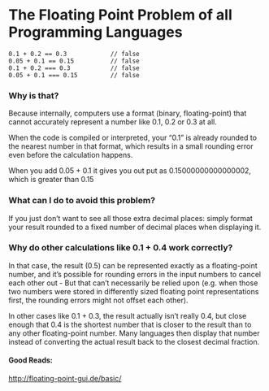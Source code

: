 # The Floating Point Problem of all Programming Languages

    0.1 + 0.2 == 0.3			// false
    0.05 + 0.1 == 0.15			// false
    0.1 + 0.2 === 0.3			// false
    0.05 + 0.1 === 0.15			// false   

### Why is that?

Because internally, computers use a format (binary, floating-point) that cannot accurately represent a number like 0.1, 0.2 or 0.3 at all.

When the code is compiled or interpreted, your “0.1” is already rounded to the nearest number in that format, which results in a small rounding error even before the calculation happens.

When you add 0.05 + 0.1 it gives you out put as 0.15000000000000002, which is greater than 0.15

### What can I do to avoid this problem?

If you just don’t want to see all those extra decimal places: simply format your result rounded to a fixed number of decimal places when displaying it.

### Why do other calculations like 0.1 + 0.4 work correctly?

In that case, the result (0.5) can be represented exactly as a floating-point number, and it’s possible for rounding errors in the input numbers to cancel each other out - But that can’t necessarily be relied upon (e.g. when those two numbers were stored in differently sized floating point representations first, the rounding errors might not offset each other).

In other cases like 0.1 + 0.3, the result actually isn’t really 0.4, but close enough that 0.4 is the shortest number that is closer to the result than to any other floating-point number. Many languages then display that number instead of converting the actual result back to the closest decimal fraction.

#### Good Reads:
http://floating-point-gui.de/basic/
